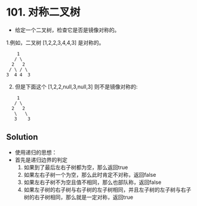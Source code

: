 # 101. 对称二叉树
- 给定一个二叉树，检查它是否是镜像对称的。

1.例如，二叉树 [1,2,2,3,4,4,3] 是对称的。
```shell
    1
   / \
  2   2
 / \ / \
3  4 4  3
```

2. 但是下面这个 [1,2,2,null,3,null,3] 则不是镜像对称的:
```shell
    1
   / \
  2   2
   \   \
   3    3
```

## Solution

- 使用递归的思想：
- 首先是递归边界的判定
  1. 如果到了最后左右子树都为空，那么返回true
  2. 如果左右子树一个为空，那么此时肯定不对称，返回false
  3. 如果左右子树不为空且值不相同，那么也部队称，返回false
  4. 如果左子树的右子树与右子树的左子树相同，并且左子树的左子树与右子树的右子树相同，那么就是一定对称，返回true

